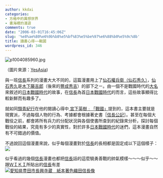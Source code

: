 ```yaml
---
author: kkdai
categories:
- 方格中的異想世界
- 書海裡的漫遊
comments: true
date: "2006-03-01T16:45:06Z"
slug: '%e8%ae%80%e6%9b%b8%e5%bf%83%e5%be%97%e6%88%b0%e5%9c%8b'
title: 讀書心得~~戰國
wordpress_id: 346
---
```


![p1004085960.jpg](http://www.evanlin.com/blog/archives/20060301/p1004085960.jpg)
  
（圖片來源：[YesAsia](http://us.yesasia.com/b5/Index.aspx))

與一班[信長](http://ja.wikipedia.org/wiki/%E7%B9%94%E7%94%B0%E4%BF%A1%E9%95%B7)系列的漫畫大大不同的，這篇漫畫用上了[仙石權兵衛（仙石秀久）](http://ja.wikipedia.org/wiki/ä»ç³ç§ä¹)，[仙石秀久](http://ja.wikipedia.org/wiki/%E4%BB%99%E7%9F%B3%E7%A7%80%E4%B9%85)是[木下藤吉郎](http://ja.wikipedia.org/wiki/%E6%9C%A8%E4%B8%8B%E8%97%A4%E5%90%89%E9%83%8E)（後來的[豐成秀吉](http://ja.wikipedia.org/wiki/%E6%9C%A8%E4%B8%8B%E8%97%A4%E5%90%89%E9%83%8E)）的部下之ㄧ。由一個不是戰國時代的[大名](http://ja.wikipedia.org/wiki/%E5%A4%A7%E5%90%8D)來敘述的[日本戰國時代](http://ja.wikipedia.org/wiki/%E6%88%A6%E5%9B%BD%E6%99%82%E4%BB%A3_%28%E6%97%A5%E6%9C%AC%29)的故事，在[信長](http://ja.wikipedia.org/wiki/%E7%B9%94%E7%94%B0%E4%BF%A1%E9%95%B7)為首[日本戰國時代](http://ja.wikipedia.org/wiki/æ¦å½æä»£_(æ¥æ¬))的而言，這些故事顯得比較新鮮而有趣多了。

就如同[頹青紀行](http://www.wretch.cc/blog/DavidS0083)在他的閱讀心得中[ ](http://www.wretch.cc/blog/DavidS0083&article_id=2611750)[宮下英樹﹕「戰國」](http://www.wretch.cc/blog/DavidS0083&article_id=2611750)提到的，這本書主要就是現實派，不過每個人物的行為、考據都會根據著史書［[信長公記](http://ja.wikipedia.org/wiki/%E4%BF%A1%E9%95%B7%E5%85%AC%E8%A8%98)］。甚至在每個大戰役之前，都會將所有兵力的分配狀況與各個使書所查到的紀錄來分析，探討每個戰役的結果，究竟有多少的真實性，對於許多[日本戰國時代](http://ja.wikipedia.org/wiki/æ¦å½æä»£_(æ¥æ¬))的迷們，這本漫畫自然有不可錯過的價值。

不過說回這個漫畫來說，似乎每個漫畫對於[信長](http://ja.wikipedia.org/wiki/ç¹ç°ä¿¡é·)的長相都是固定成以下這個樣子：  
[![](http://images.google.com.tw/images?q=tbn:qkrmJYi6_Y06WM:games.enet.com.cn/zhuanti/zgws/images/tou/5.jpg)](http://images.google.com.tw/imgres?imgurl=http://games.enet.com.cn/zhuanti/zgws/images/tou/5.jpg&imgrefurl=http://games.enet.com.cn/zhuanti/zgws/&h=140&w=140&sz=5&tbnid=qkrmJYi6_Y06WM:&tbnh=88&tbnw=88&hl=zh-TW&ei=59YFRPS2N6nIJIbByLYL&sig2=UEkZEIW6S4ECSGLlBAA-SA&start=35&prev=/images%3Fq%3D%25E7%25B9%2594%25E7%2594%25B0%25E4%25BF%25A1%25E9%2595%25B7%2B%26start%3D20%26svnum%3D10%26hl%3Dzh-TW%26lr%3D%26sa%3DN)

似乎看過的幾個[信長](http://ja.wikipedia.org/wiki/ç¹ç°ä¿¡é·)漫畫也都把[信長](http://ja.wikipedia.org/wiki/ç¹ç°ä¿¡é·)話的這麼驍勇善戰的帥氣模樣～～～似乎～～跟[ＷＩＫＩ](http://ja.wikipedia.org/wiki/%E7%B9%94%E7%94%B0%E4%BF%A1%E9%95%B7)所貼出的[信長](http://ja.wikipedia.org/wiki/ç¹ç°ä¿¡é·)有差  
[![愛知県豊田市長興寺蔵　紙本著色織田信長像](http://upload.wikimedia.org/wikipedia/commons/3/36/Odanobunaga.jpg)](http://ja.wikipedia.org/wiki/ç»å:Odanobunaga.jpg)
